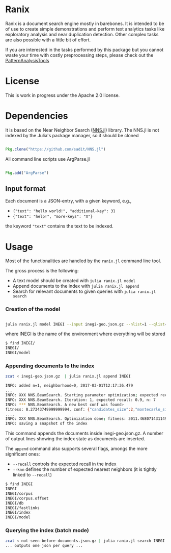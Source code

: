 # Ranix


Ranix is a document search engine mostly in barebones. It is intended to be of use to create simple demonstrations and perform text analytics tasks like exploratory analysis and near duplication detection. Other complex tasks are also possible with a little bit of effort.

If you are interested in the tasks performed by this package but you
cannot waste your time with costly preprocessing steps, please check
out the
[PatternAnalysisTools](https://github.com/INGEOTEC/PatternAnalysisTools.git)


# License
This is work in progress under the Apache 2.0 license.

# Dependencies

It is based on the Near Neighbor Search
([NNS.jl](https://github.com/sadit/NNS.jl)) library. The NNS.jl is not
indexed by the Julia's package manager, so it should be cloned

```julia

Pkg.clone("https://github.com/sadit/NNS.jl")
```

All command line scripts use ArgParse.jl

```julia

Pkg.add("ArgParse")
```

## Input format
Each document is a JSON-entry, with a given keyword, e.g.,

- `{"text": "hello world!", "additional-key": 3}`
- `{"text": "help!", "more-keys": "X"}`

the keyword `"text"` contains the text to be indexed.

# Usage 
Most of the functionalities are handled by the `ranix.jl` command line 
tool. 

The gross process is the following:
- A text model should be created with `julia ranix.jl model`
- Append documents to the index with `julia ranix.jl append`
- Search for relevant documents to given queries with `julia ranix.jl search`

### Creation of the model
```bash

julia ranix.jl model INEGI --input inegi-geo.json.gz --nlist=1 --qlist=5 --key text
```

where INEGI is the name of the environment where everything will be
stored

```bash
$ find INEGI/
INEGI/
INEGI/model
```

### Appending documents to the index
```bash
zcat < inegi-geo.json.gz  | julia ranix.jl append INEGI

INFO: added n=1, neighborhood=0, 2017-03-01T12:17:36.479
...
INFO: XXX NNS.BeamSearch. Starting parameter optimization; expected recall: 0.9, n: 7
INFO: XXX NNS.BeamSearch. Iteration: 1, expected recall: 0.9, n: 7
INFO: *** NNS.BeamSearch. A new best conf was found>
fitness: 0.27343749999999994, conf: {"candidates_size":2,"montecarlo_size":2,"beam_size":3}, perf: {"recall":0.27343749999999994,"seconds":1.6044825315475464e-5,"distances":5.21875},candidates: 1, n: 7
....
INFO: XXX NNS.BeamSearch. Optimization done; fitness: 3011.468071431149, conf: {"candidates_size":17,"montecarlo_size":13,"beam_size":5}, perf: {"recall":0.9164062500000001,"seconds":0.0003322754055261612,"distances":396.0234375}, n: 16383
INFO: saving a snapshot of the index
```
This command appends the documents inside inegi-geo.json.gz.
A number of output lines showing the index state as documents are
inserted.

The `append` command also supports several flags, amongs the more
significant ones:
- `--recall` controls the expected recall in the index
- `--knn` defines the number of expected nearest neighbors (it is
tightly linked to `--recall`)


```bash
$ find INEGI
INEGI
INEGI/corpus
INEGI/corpus.offset
INEGI/db
INEGI/fastlinks
INEGI/index
INEGI/model
```

### Querying the index (batch mode)
```bash
zcat < not-seen-before-documents.json.gz | julia ranix.jl search INEGI
... outputs one json per query ...
```


